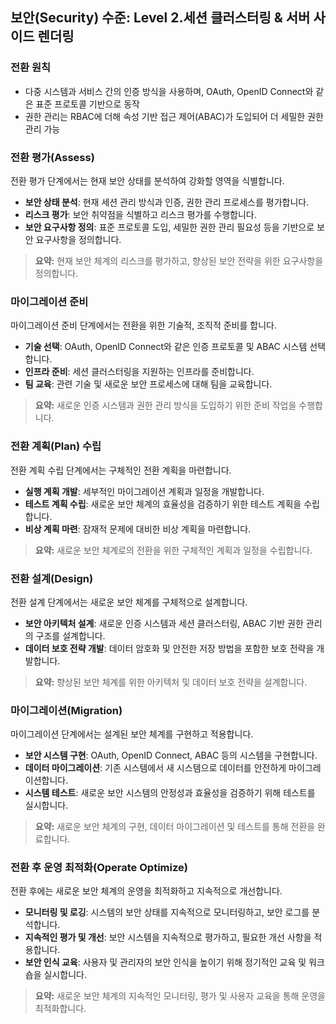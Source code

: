 ## 보안(Security) 수준: Level 2.세션 클러스터링 & 서버 사이드 렌더링

### 전환 원칙
- 다중 시스템과 서비스 간의 인증 방식을 사용하며, OAuth, OpenID Connect와 같은 표준 프로토콜 기반으로 동작 
- 권한 관리는 RBAC에 더해 속성 기반 접근 제어(ABAC)가 도입되어 더 세밀한 권한 관리 가능

### 전환 평가(Assess)
전환 평가 단계에서는 현재 보안 상태를 분석하여 강화할 영역을 식별합니다.
- **보안 상태 분석**: 현재 세션 관리 방식과 인증, 권한 관리 프로세스를 평가합니다.
- **리스크 평가**: 보안 취약점을 식별하고 리스크 평가를 수행합니다.
- **보안 요구사항 정의**: 표준 프로토콜 도입, 세밀한 권한 관리 필요성 등을 기반으로 보안 요구사항을 정의합니다.

> **요약:** 현재 보안 체계의 리스크를 평가하고, 향상된 보안 전략을 위한 요구사항을 정의합니다.

### 마이그레이션 준비
마이그레이션 준비 단계에서는 전환을 위한 기술적, 조직적 준비를 합니다.
- **기술 선택**: OAuth, OpenID Connect와 같은 인증 프로토콜 및 ABAC 시스템 선택합니다.
- **인프라 준비**: 세션 클러스터링을 지원하는 인프라를 준비합니다.
- **팀 교육**: 관련 기술 및 새로운 보안 프로세스에 대해 팀을 교육합니다.

> **요약:** 새로운 인증 시스템과 권한 관리 방식을 도입하기 위한 준비 작업을 수행합니다.

### 전환 계획(Plan) 수립
전환 계획 수립 단계에서는 구체적인 전환 계획을 마련합니다.
- **실행 계획 개발**: 세부적인 마이그레이션 계획과 일정을 개발합니다.
- **테스트 계획 수립**: 새로운 보안 체계의 효율성을 검증하기 위한 테스트 계획을 수립합니다.
- **비상 계획 마련**: 잠재적 문제에 대비한 비상 계획을 마련합니다.

> **요약:** 새로운 보안 체계로의 전환을 위한 구체적인 계획과 일정을 수립합니다.

### 전환 설계(Design)
전환 설계 단계에서는 새로운 보안 체계를 구체적으로 설계합니다.
- **보안 아키텍처 설계**: 새로운 인증 시스템과 세션 클러스터링, ABAC 기반 권한 관리의 구조를 설계합니다.
- **데이터 보호 전략 개발**: 데이터 암호화 및 안전한 저장 방법을 포함한 보호 전략을 개발합니다.

> **요약:** 향상된 보안 체계를 위한 아키텍처 및 데이터 보호 전략을 설계합니다.

### 마이그레이션(Migration)
마이그레이션 단계에서는 설계된 보안 체계를 구현하고 적용합니다.
- **보안 시스템 구현**: OAuth, OpenID Connect, ABAC 등의 시스템을 구현합니다.
- **데이터 마이그레이션**: 기존 시스템에서 새 시스템으로 데이터를 안전하게 마이그레이션합니다.
- **시스템 테스트**: 새로운 보안 시스템의 안정성과 효율성을 검증하기 위해 테스트를 실시합니다.

> **요약:** 새로운 보안 체계의 구현, 데이터 마이그레이션 및 테스트를 통해 전환을 완료합니다.

### 전환 후 운영 최적화(Operate Optimize)
전환 후에는 새로운 보안 체계의 운영을 최적화하고 지속적으로 개선합니다.
- **모니터링 및 로깅**: 시스템의 보안 상태를 지속적으로 모니터링하고, 보안 로그를 분석합니다.
- **지속적인 평가 및 개선**: 보안 시스템을 지속적으로 평가하고, 필요한 개선 사항을 적용합니다.
- **보안 인식 교육**: 사용자 및 관리자의 보안 인식을 높이기 위해 정기적인 교육 및 워크숍을 실시합니다.

> **요약:** 새로운 보안 체계의 지속적인 모니터링, 평가 및 사용자 교육을 통해 운영을 최적화합니다.
